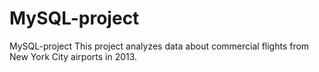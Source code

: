# MySQL-project
MySQL-project
This project analyzes data about commercial flights from New York City airports in 2013.
